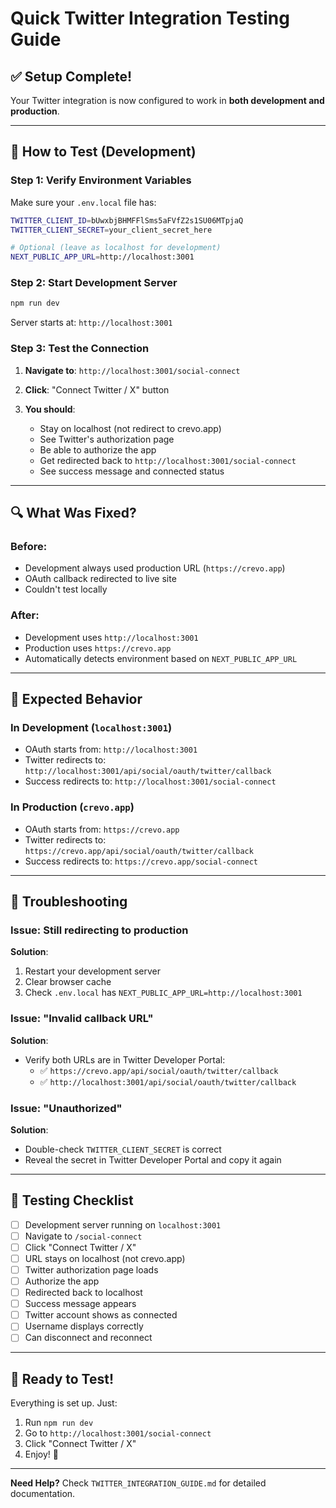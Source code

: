 # Quick Twitter Integration Testing Guide

## ✅ **Setup Complete!**

Your Twitter integration is now configured to work in **both development and production**.

---

## 🚀 **How to Test (Development)**

### **Step 1: Verify Environment Variables**

Make sure your `.env.local` file has:

```bash
TWITTER_CLIENT_ID=bUwxbjBHMFFlSms5aFVfZ2s1SU06MTpjaQ
TWITTER_CLIENT_SECRET=your_client_secret_here

# Optional (leave as localhost for development)
NEXT_PUBLIC_APP_URL=http://localhost:3001
```

### **Step 2: Start Development Server**

```bash
npm run dev
```

Server starts at: `http://localhost:3001`

### **Step 3: Test the Connection**

1. **Navigate to**: `http://localhost:3001/social-connect`

2. **Click**: "Connect Twitter / X" button

3. **You should**:
   - Stay on localhost (not redirect to crevo.app)
   - See Twitter's authorization page
   - Be able to authorize the app
   - Get redirected back to `http://localhost:3001/social-connect`
   - See success message and connected status

---

## 🔍 **What Was Fixed?**

### **Before:**
- Development always used production URL (`https://crevo.app`)
- OAuth callback redirected to live site
- Couldn't test locally

### **After:**
- Development uses `http://localhost:3001`
- Production uses `https://crevo.app`
- Automatically detects environment based on `NEXT_PUBLIC_APP_URL`

---

## 🎯 **Expected Behavior**

### **In Development (`localhost:3001`)**
- OAuth starts from: `http://localhost:3001`
- Twitter redirects to: `http://localhost:3001/api/social/oauth/twitter/callback`
- Success redirects to: `http://localhost:3001/social-connect`

### **In Production (`crevo.app`)**
- OAuth starts from: `https://crevo.app`
- Twitter redirects to: `https://crevo.app/api/social/oauth/twitter/callback`
- Success redirects to: `https://crevo.app/social-connect`

---

## 🐛 **Troubleshooting**

### **Issue**: Still redirecting to production
**Solution**:
1. Restart your development server
2. Clear browser cache
3. Check `.env.local` has `NEXT_PUBLIC_APP_URL=http://localhost:3001`

### **Issue**: "Invalid callback URL"
**Solution**:
- Verify both URLs are in Twitter Developer Portal:
  - ✅ `https://crevo.app/api/social/oauth/twitter/callback`
  - ✅ `http://localhost:3001/api/social/oauth/twitter/callback`

### **Issue**: "Unauthorized"
**Solution**:
- Double-check `TWITTER_CLIENT_SECRET` is correct
- Reveal the secret in Twitter Developer Portal and copy it again

---

## 📝 **Testing Checklist**

- [ ] Development server running on `localhost:3001`
- [ ] Navigate to `/social-connect`
- [ ] Click "Connect Twitter / X"
- [ ] URL stays on localhost (not crevo.app)
- [ ] Twitter authorization page loads
- [ ] Authorize the app
- [ ] Redirected back to localhost
- [ ] Success message appears
- [ ] Twitter account shows as connected
- [ ] Username displays correctly
- [ ] Can disconnect and reconnect

---

## 🎉 **Ready to Test!**

Everything is set up. Just:
1. Run `npm run dev`
2. Go to `http://localhost:3001/social-connect`
3. Click "Connect Twitter / X"
4. Enjoy! 🚀

---

**Need Help?** Check `TWITTER_INTEGRATION_GUIDE.md` for detailed documentation.


